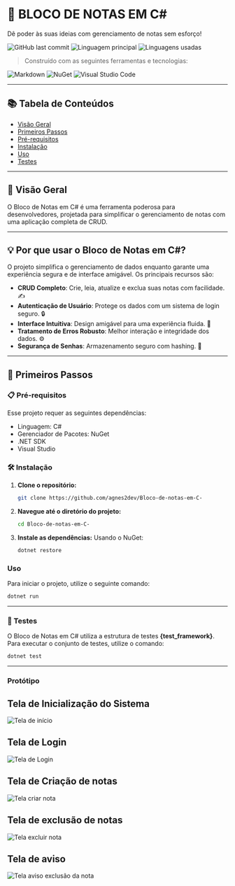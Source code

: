 # 📝 BLOCO DE NOTAS EM C#

Dê poder às suas ideias com gerenciamento de notas sem esforço!

![GitHub last commit](https://img.shields.io/github/last-commit/agnes2dev/Bloco?label=%C3%BAltimo%20commit)
![Linguagem principal](https://img.shields.io/badge/C%23-100%25-blue)
![Linguagens usadas](https://img.shields.io/badge/Linguagens-1-blue)

> Construído com as seguintes ferramentas e tecnologias:

![Markdown](https://img.shields.io/badge/Markdown-%23000000.svg?style=flat&logo=markdown&logoColor=white)
![NuGet](https://img.shields.io/badge/NuGet-004880?style=flat&logo=nuget&logoColor=white)
![Visual Studio Code](https://img.shields.io/badge/Visual%20Studio-007ACC?style=flat&logo=visual%20studio%20code&logoColor=white)

---

## 📚 Tabela de Conteúdos
- [Visão Geral](#visão-geral)
- [Primeiros Passos](#primeiros-passos)
- [Pré-requisitos](#pré-requisitos)
- [Instalação](#instalação)
- [Uso](#uso)
- [Testes](#testes)

---

## 🌟 Visão Geral

O Bloco de Notas em C# é uma ferramenta poderosa para desenvolvedores, projetada para simplificar o gerenciamento de notas com uma aplicação completa de CRUD.

---

## 💡 Por que usar o Bloco de Notas em C#?

O projeto simplifica o gerenciamento de dados enquanto garante uma experiência segura e de interface amigável. Os principais recursos são:

- **CRUD Completo**: Crie, leia, atualize e exclua suas notas com facilidade. ✍️
- **Autenticação de Usuário**: Protege os dados com um sistema de login seguro. 🔒
- **Interface Intuitiva**: Design amigável para uma experiência fluida. 🎨
- **Tratamento de Erros Robusto**: Melhor interação e integridade dos dados. ⚙️
- **Segurança de Senhas**: Armazenamento seguro com hashing. 🔑

---

## 🚀 Primeiros Passos

### 📋 Pré-requisitos

Esse projeto requer as seguintes dependências: 

- Linguagem: C# 
- Gerenciador de Pacotes: NuGet 
- .NET SDK 
- Visual Studio 

### 🛠️ Instalação

1. **Clone o repositório:**
   ```bash
   git clone https://github.com/agnes2dev/Bloco-de-notas-em-C-
   ```

2. **Navegue até o diretório do projeto:**
   ```bash
   cd Bloco-de-notas-em-C-
   ```

3. **Instale as dependências:**
   Usando o NuGet:
   ```bash
   dotnet restore
   ```

### Uso

Para iniciar o projeto, utilize o seguinte comando:

```bash
dotnet run
```

---

### 🧪 Testes

O Bloco de Notas em C# utiliza a estrutura de testes **{test_framework}**. Para executar o conjunto de testes, utilize o comando:

```bash
dotnet test
```

---


### Protótipo

 ## Tela de Inicialização do Sistema
![Tela de início](crud_completo/protótipos/Tela_inicial.png)

## Tela de Login
![Tela de Login](crud_completo/protótipos/Tela_login.png)

## Tela de Criação de notas
![Tela criar nota](crud_completo/protótipos/Tela_criar.png)
## Tela de exclusão de notas
![Tela excluir nota](crud_completo/protótipos/Tela_excluir.png)
## Tela de aviso
![Tela aviso exclusão da nota](crud_completo/protótipos/Tela_aviso.png)



